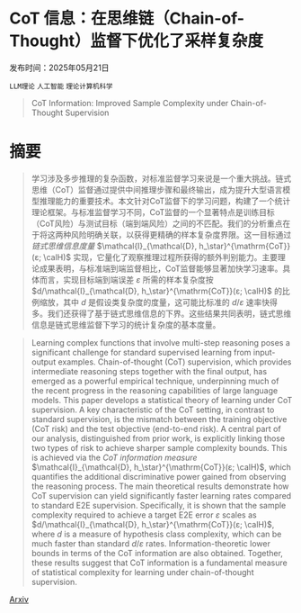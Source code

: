 # CoT 信息：在思维链（Chain-of-Thought）监督下优化了采样复杂度

发布时间：2025年05月21日

`LLM理论` `人工智能` `理论计算机科学`

> CoT Information: Improved Sample Complexity under Chain-of-Thought Supervision

# 摘要

> 学习涉及多步推理的复杂函数，对标准监督学习来说是一个重大挑战。链式思维（CoT）监督通过提供中间推理步骤和最终输出，成为提升大型语言模型推理能力的重要技术。本文针对CoT监督下的学习问题，构建了一个统计理论框架。与标准监督学习不同，CoT监督的一个显著特点是训练目标（CoT风险）与测试目标（端到端风险）之间的不匹配。我们的分析重点在于将这两种风险明确关联，以获得更精确的样本复杂度界限。这一目标通过*链式思维信息度量* $\mathcal{I}_{\mathcal{D}, h_\star}^{\mathrm{CoT}}(ε; \calH)$ 实现，它量化了观察推理过程所获得的额外判别能力。主要理论成果表明，与标准端到端监督相比，CoT监督能够显著加快学习速率。具体而言，实现目标端到端误差 $ε$ 所需的样本复杂度按 $d/\mathcal{I}_{\mathcal{D}, h_\star}^{\mathrm{CoT}}(ε; \calH)$ 的比例缩放，其中 $d$ 是假设类复杂度的度量，这可能比标准的 $d/ε$ 速率快得多。我们还获得了基于链式思维信息的下界。这些结果共同表明，链式思维信息是链式思维监督下学习的统计复杂度的基本度量。

> Learning complex functions that involve multi-step reasoning poses a significant challenge for standard supervised learning from input-output examples. Chain-of-thought (CoT) supervision, which provides intermediate reasoning steps together with the final output, has emerged as a powerful empirical technique, underpinning much of the recent progress in the reasoning capabilities of large language models. This paper develops a statistical theory of learning under CoT supervision. A key characteristic of the CoT setting, in contrast to standard supervision, is the mismatch between the training objective (CoT risk) and the test objective (end-to-end risk). A central part of our analysis, distinguished from prior work, is explicitly linking those two types of risk to achieve sharper sample complexity bounds. This is achieved via the *CoT information measure* $\mathcal{I}_{\mathcal{D}, h_\star}^{\mathrm{CoT}}(ε; \calH)$, which quantifies the additional discriminative power gained from observing the reasoning process. The main theoretical results demonstrate how CoT supervision can yield significantly faster learning rates compared to standard E2E supervision. Specifically, it is shown that the sample complexity required to achieve a target E2E error $ε$ scales as $d/\mathcal{I}_{\mathcal{D}, h_\star}^{\mathrm{CoT}}(ε; \calH)$, where $d$ is a measure of hypothesis class complexity, which can be much faster than standard $d/ε$ rates. Information-theoretic lower bounds in terms of the CoT information are also obtained. Together, these results suggest that CoT information is a fundamental measure of statistical complexity for learning under chain-of-thought supervision.

[Arxiv](https://arxiv.org/abs/2505.15927)